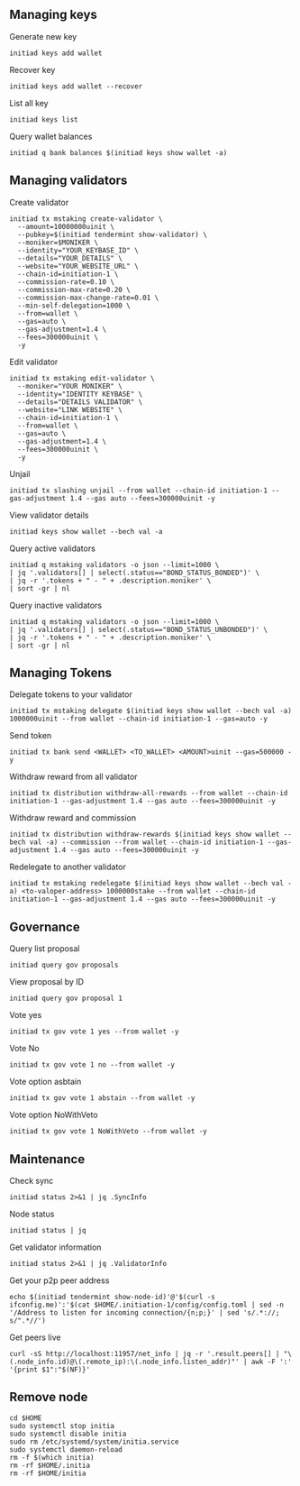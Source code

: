 ## Managing keys
Generate new key
```
initiad keys add wallet
```
Recover key
```
initiad keys add wallet --recover
```
List all key
```
initiad keys list
```
Query wallet balances
```
initiad q bank balances $(initiad keys show wallet -a)
```

## Managing validators
Create validator
```
initiad tx mstaking create-validator \
  --amount=10000000uinit \
  --pubkey=$(initiad tendermint show-validator) \
  --moniker=$MONIKER \
  --identity="YOUR_KEYBASE_ID" \
  --details="YOUR_DETAILS" \
  --website="YOUR_WEBSITE_URL" \
  --chain-id=initiation-1 \
  --commission-rate=0.10 \
  --commission-max-rate=0.20 \
  --commission-max-change-rate=0.01 \
  --min-self-delegation=1000 \
  --from=wallet \
  --gas=auto \
  --gas-adjustment=1.4 \
  --fees=300000uinit \
  -y
```
Edit validator
```
initiad tx mstaking edit-validator \
  --moniker="YOUR MONIKER" \
  --identity="IDENTITY KEYBASE" \
  --details="DETAILS VALIDATOR" \
  --website="LINK WEBSITE" \
  --chain-id=initiation-1 \
  --from=wallet \
  --gas=auto \
  --gas-adjustment=1.4 \
  --fees=300000uinit \
  -y
```
Unjail
```
initiad tx slashing unjail --from wallet --chain-id initiation-1 --gas-adjustment 1.4 --gas auto --fees=300000uinit -y
```
View validator details
```
initiad keys show wallet --bech val -a
```
Query active validators
```
initiad q mstaking validators -o json --limit=1000 \
| jq '.validators[] | select(.status=="BOND_STATUS_BONDED")' \
| jq -r '.tokens + " - " + .description.moniker' \
| sort -gr | nl
```
Query inactive validators
```
initiad q mstaking validators -o json --limit=1000 \
| jq '.validators[] | select(.status=="BOND_STATUS_UNBONDED")' \
| jq -r '.tokens + " - " + .description.moniker' \
| sort -gr | nl
```

## Managing Tokens
Delegate tokens to your validator
```
initiad tx mstaking delegate $(initiad keys show wallet --bech val -a)  1000000uinit --from wallet --chain-id initiation-1 --gas=auto -y
```
Send token
```
initiad tx bank send <WALLET> <TO_WALLET> <AMOUNT>uinit --gas=500000 -y
```
Withdraw reward from all validator
```
initiad tx distribution withdraw-all-rewards --from wallet --chain-id initiation-1 --gas-adjustment 1.4 --gas auto --fees=300000uinit -y
```
Withdraw reward and commission
```
initiad tx distribution withdraw-rewards $(initiad keys show wallet --bech val -a) --commission --from wallet --chain-id initiation-1 --gas-adjustment 1.4 --gas auto --fees=300000uinit -y
```
Redelegate to another validator
```
initiad tx mstaking redelegate $(initiad keys show wallet --bech val -a) <to-valoper-address> 1000000stake --from wallet --chain-id initiation-1 --gas-adjustment 1.4 --gas auto --fees=300000uinit -y
```

## Governance
Query list proposal
```
initiad query gov proposals
```
View proposal by ID
```
initiad query gov proposal 1
```
Vote yes
```
initiad tx gov vote 1 yes --from wallet -y
```
Vote No
```
initiad tx gov vote 1 no --from wallet -y
```
Vote option asbtain
```
initiad tx gov vote 1 abstain --from wallet -y
```
Vote option NoWithVeto
```
initiad tx gov vote 1 NoWithVeto --from wallet -y
```

## Maintenance
Check sync
```
initiad status 2>&1 | jq .SyncInfo
```
Node status
```
initiad status | jq
```
Get validator information
```
initiad status 2>&1 | jq .ValidatorInfo
```
Get your p2p peer address
```
echo $(initiad tendermint show-node-id)'@'$(curl -s ifconfig.me)':'$(cat $HOME/.initiation-1/config/config.toml | sed -n '/Address to listen for incoming connection/{n;p;}' | sed 's/.*://; s/".*//')
```
Get peers live
```
curl -sS http://localhost:11957/net_info | jq -r '.result.peers[] | "\(.node_info.id)@\(.remote_ip):\(.node_info.listen_addr)"' | awk -F ':' '{print $1":"$(NF)}'
```
## Remove node
```
cd $HOME
sudo systemctl stop initia
sudo systemctl disable initia
sudo rm /etc/systemd/system/initia.service
sudo systemctl daemon-reload
rm -f $(which initia)
rm -rf $HOME/.initia
rm -rf $HOME/initia
```
